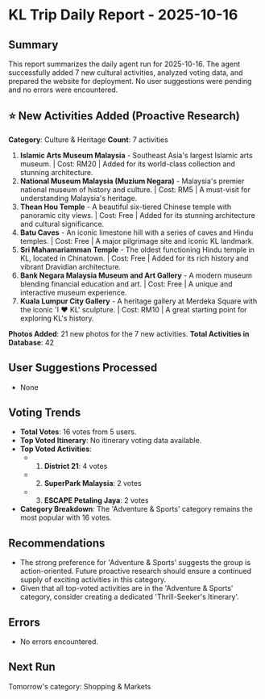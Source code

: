 # KL Trip Daily Report - 2025-10-16

## Summary

This report summarizes the daily agent run for 2025-10-16. The agent successfully added 7 new cultural activities, analyzed voting data, and prepared the website for deployment. No user suggestions were pending and no errors were encountered.

## ⭐ New Activities Added (Proactive Research)

**Category**: Culture & Heritage
**Count**: 7 activities

1.  **Islamic Arts Museum Malaysia** - Southeast Asia's largest Islamic arts museum. | Cost: RM20 | Added for its world-class collection and stunning architecture.
2.  **National Museum Malaysia (Muzium Negara)** - Malaysia's premier national museum of history and culture. | Cost: RM5 | A must-visit for understanding Malaysia's heritage.
3.  **Thean Hou Temple** - A beautiful six-tiered Chinese temple with panoramic city views. | Cost: Free | Added for its stunning architecture and cultural significance.
4.  **Batu Caves** - An iconic limestone hill with a series of caves and Hindu temples. | Cost: Free | A major pilgrimage site and iconic KL landmark.
5.  **Sri Mahamariamman Temple** - The oldest functioning Hindu temple in KL, located in Chinatown. | Cost: Free | Added for its rich history and vibrant Dravidian architecture.
6.  **Bank Negara Malaysia Museum and Art Gallery** - A modern museum blending financial education and art. | Cost: Free | A unique and interactive museum experience.
7.  **Kuala Lumpur City Gallery** - A heritage gallery at Merdeka Square with the iconic 'I ♥ KL' sculpture. | Cost: RM10 | A great starting point for exploring KL's history.

**Photos Added**: 21 new photos for the 7 new activities.
**Total Activities in Database**: 42

## User Suggestions Processed

- None

## Voting Trends

- **Total Votes**: 16 votes from 5 users.
- **Top Voted Itinerary**: No itinerary voting data available.
- **Top Voted Activities**:
  - 1. **District 21**: 4 votes
  - 2. **SuperPark Malaysia**: 2 votes
  - 3. **ESCAPE Petaling Jaya**: 2 votes
- **Category Breakdown**: The 'Adventure & Sports' category remains the most popular with 16 votes.

## Recommendations

- The strong preference for 'Adventure & Sports' suggests the group is action-oriented. Future proactive research should ensure a continued supply of exciting activities in this category.
- Given that all top-voted activities are in the 'Adventure & Sports' category, consider creating a dedicated 'Thrill-Seeker's Itinerary'.

## Errors

- No errors encountered.

## Next Run

Tomorrow's category: Shopping & Markets
